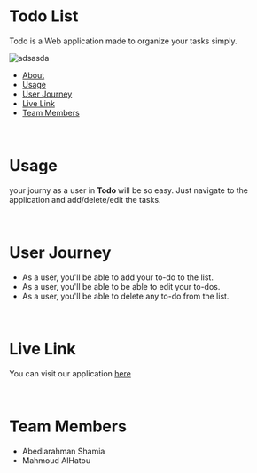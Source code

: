 # Todo List <span id="about"></span>

Todo is a Web application made to organize your tasks simply.


![adsasda](https://user-images.githubusercontent.com/73759748/162156367-9cac52f5-2a0f-4d74-be62-393216c8ebf4.png)


* [About](#about)
* [Usage](#Usage)
* [User Journey](#features)
* [Live Link](#live)
* [Team Members](#team)

<br>


# Usage <span id="Usage"></span>

your journy as a user in <b> Todo </b> will be so easy. Just navigate to the application and add/delete/edit the tasks.

<br>

# User Journey <span id="features"></span>

* As a user, you'll be able to add your to-do to the list.
* As a user, you'll be able to be able to edit your to-dos.
* As a user, you'll be able to delete any to-do from the list.

<br>

# Live Link <span id="live"></span>

You can visit our application [here](https://todolistgsg.netlify.app/)


<br>

# Team Members <span id="team"></span>

* Abedlarahman Shamia
* Mahmoud AlHatou


